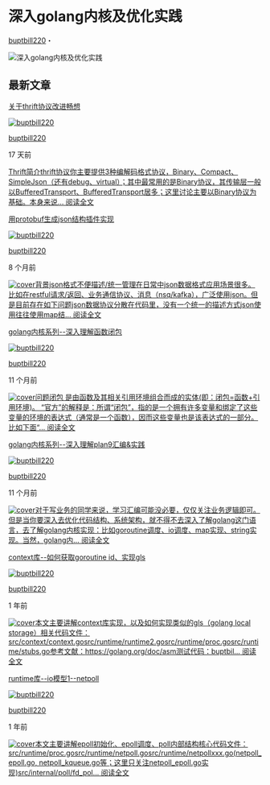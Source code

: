 # 深入golang内核及优化实践



[buptbill220](https://www.zhihu.com/people/ming-fang-26)・

![深入golang内核及优化实践](https://pic3.zhimg.com/4b70deef7_t.jpg)

## 最新文章

[关于thrift协议改进畅想](https://zhuanlan.zhihu.com/p/103282810)

[![buptbill220](https://pic1.zhimg.com/v2-23c9d1cfb9ab7ddbaad52895e493ffb1_s.jpg)](https://www.zhihu.com/people/ming-fang-26)

[buptbill220](https://www.zhihu.com/people/ming-fang-26)

17 天前

[Thrift简介thrift协议你主要提供3种编解码格式协议，Binary、Compact、SimpleJson（还有debug、virtual）；其中最常用的是Binary协议，其传输层一般以BufferedTransport、BufferedTransport居多；这里讨论主要以Binary协议为基础。本身来说… 阅读全文](https://zhuanlan.zhihu.com/p/103282810)



[用protobuf生成json结构插件实现](https://zhuanlan.zhihu.com/p/66793878)

[![buptbill220](https://pic1.zhimg.com/v2-23c9d1cfb9ab7ddbaad52895e493ffb1_s.jpg)](https://www.zhihu.com/people/ming-fang-26)

[buptbill220](https://www.zhihu.com/people/ming-fang-26)

8 个月前

[![cover](https://pic3.zhimg.com/v2-0bc7b57f679fa2837a7e0d141bad3c34_400x224.jpg)背景json格式不便描述/统一管理在日常中json数据格式应用场景很多。比如在restful请求/返回、业务通信协议、消息（nsq/kafka），广泛使用json。但是目前存在如下问题json数据协议分散在代码里，没有一个统一的描述方式json使用往往使用map结… 阅读全文](https://zhuanlan.zhihu.com/p/66793878)

[golang内核系列--深入理解函数闭包](https://zhuanlan.zhihu.com/p/56750616)

[![buptbill220](https://pic1.zhimg.com/v2-23c9d1cfb9ab7ddbaad52895e493ffb1_s.jpg)](https://www.zhihu.com/people/ming-fang-26)

[buptbill220](https://www.zhihu.com/people/ming-fang-26)

11 个月前

[![cover](https://pic3.zhimg.com/v2-0bc7b57f679fa2837a7e0d141bad3c34_400x224.jpg)问题闭包 是由函数及其相关引用环境组合而成的实体(即：闭包=函数+引用环境)。 “官方”的解释是：所谓“闭包”，指的是一个拥有许多变量和绑定了这些变量的环境的表达式（通常是一个函数），因而这些变量也是该表达式的一部分。比如下面“… 阅读全文](https://zhuanlan.zhihu.com/p/56750616)

[golang内核系列--深入理解plan9汇编&实践](https://zhuanlan.zhihu.com/p/56750445)

[![buptbill220](https://pic1.zhimg.com/v2-23c9d1cfb9ab7ddbaad52895e493ffb1_s.jpg)](https://www.zhihu.com/people/ming-fang-26)

[buptbill220](https://www.zhihu.com/people/ming-fang-26)

11 个月前

[![cover](https://pic3.zhimg.com/v2-0bc7b57f679fa2837a7e0d141bad3c34_400x224.jpg)对于写业务的同学来说，学习汇编可能没必要，仅仅关注业务逻辑即可。   但是当你要深入去优化代码结构、系统架构，就不得不去深入了解golang这门语言，去了解golang内核实现：比如goroutine调度、io调度、map实现、string实现。当然，golang内… 阅读全文](https://zhuanlan.zhihu.com/p/56750445)

[context库--如何获取goroutine id、实现gls](https://zhuanlan.zhihu.com/p/46440890)

[![buptbill220](https://pic1.zhimg.com/v2-23c9d1cfb9ab7ddbaad52895e493ffb1_s.jpg)](https://www.zhihu.com/people/ming-fang-26)

[buptbill220](https://www.zhihu.com/people/ming-fang-26)

1 年前

[![cover](https://pic3.zhimg.com/v2-0bc7b57f679fa2837a7e0d141bad3c34_400x224.jpg)本文主要讲解context库实现，以及如何实现类似的gls（golang  local  storage）相关代码文件：src/context/context.gosrc/runtime/runtime2.gosrc/runtime/proc.gosrc/runtime/stubs.go参考文献：https://golang.org/doc/asm测试代码：buptbil… 阅读全文](https://zhuanlan.zhihu.com/p/46440890)

[runtime库--io模型1--netpoll](https://zhuanlan.zhihu.com/p/46128288)

[![buptbill220](https://pic1.zhimg.com/v2-23c9d1cfb9ab7ddbaad52895e493ffb1_s.jpg)](https://www.zhihu.com/people/ming-fang-26)

[buptbill220](https://www.zhihu.com/people/ming-fang-26)

1 年前

[![cover](https://pic3.zhimg.com/v2-0bc7b57f679fa2837a7e0d141bad3c34_400x224.jpg)本文主要讲解epoll初始化、epoll调度、poll内部结构核心代码文件：src/runtime/proc.gosrc/runtime/netpoll.gosrc/runtime/netpollxxx.go(netpoll_epoll.go,  netpoll_kqueue.go等；这里只关注netpoll_epoll.go实现)src/internal/poll/fd_pol… 阅读全文](https://zhuanlan.zhihu.com/p/46128288)